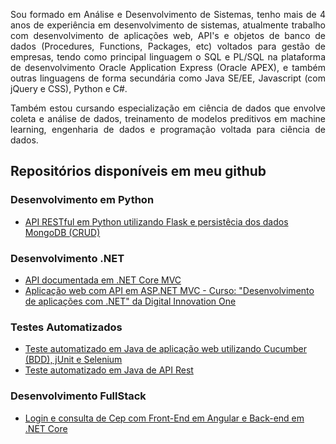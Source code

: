 <p style="text-align: justify">Sou formado em Análise e Desenvolvimento de Sistemas, tenho mais de 4 anos de experiência em desenvolvimento de sistemas, atualmente trabalho com desenvolvimento de aplicações web, API's e objetos de banco de dados (Procedures, Functions, Packages, etc) voltados para gestão de empresas, tendo como principal linguagem o SQL e PL/SQL na plataforma de desenvolvimento Oracle Application Express (Oracle APEX), e também outras linguagens de forma secundária como Java SE/EE, Javascript (com jQuery e CSS), Python e C#.</p>

<p style="text-align: justify">Também estou cursando especialização em ciência de dados que envolve coleta e análise de dados, treinamento de modelos preditivos em machine learning, engenharia de dados e programação voltada para ciência de dados.</p>

## Repositórios disponíveis em meu github

### Desenvolvimento em Python
* [API RESTful em Python utilizando Flask e persistêcia dos dados MongoDB (CRUD)](https://gustavo-candido-silva.github.io/Python-RESTful-API-using-Flask-and-MongoDB/)
    
### Desenvolvimento .NET
* [API documentada em .NET Core MVC](https://github.com/gustavo-candido-silva/API-documentada-em-.NET-Core-MVC)
* [Aplicação web com API em ASP.NET MVC - Curso: "Desenvolvimento de aplicações com .NET" da Digital Innovation One](https://github.com/gustavo-candido-silva/Exemplo-ASP.NET-MVC-em-C---Web-API-s-e-Testes)
    
### Testes Automatizados
* [Teste automatizado em Java de aplicação web utilizando Cucumber (BDD), jUnit e Selenium](https://github.com/gustavo-candido-silva/INM-PHPTRAVEL-WEB)
* [Teste automatizado em Java de API Rest](https://github.com/gustavo-candido-silva/INM-REQRES-API)

### Desenvolvimento FullStack
* [Login e consulta de Cep com Front-End em Angular e Back-end em .NET Core](https://gustavo-candido-silva.github.io/ConsultaCep-Angular-e-.NET-Core/)

